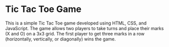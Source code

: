 # Tic Tac Toe Game

This is a simple Tic Tac Toe game developed using HTML, CSS, and JavaScript. The game allows two players to take turns and place their marks (X and O) on a 3x3 grid. The first player to get three marks in a row (horizontally, vertically, or diagonally) wins the game.
